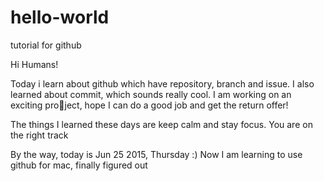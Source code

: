 # hello-world
tutorial for github

Hi Humans!

Today i learn about github which have repository, branch and issue. I also learned about commit, which sounds really cool.
I am working on an exciting project, hope I can do a good job and get the return offer!

The things I learned these days are keep calm and stay focus. You are on the right track

By the way, today is Jun 25 2015, Thursday :)
Now I am learning to use github for mac, finally figured out